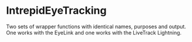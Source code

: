 # IntrepidEyeTracking
Two sets of wrapper functions with identical names, purposes and output. One works with the EyeLink and one works with the LiveTrack Lightning.
